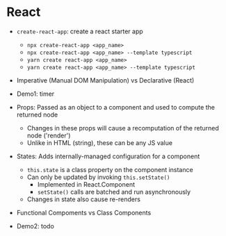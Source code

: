 # React
- `create-react-app`: create a react starter app
  - `npx create-react-app <app_name>`
  - `npx create-react-app <app_name> --template typescript`
  - `yarn create react-app <app_name>`
  - `yarn create react-app <app_name> --template typescript`
- Imperative (Manual DOM Manipulation) vs Declarative (React)

- Demo1: timer
- Props: Passed as an object to a component and used to compute the returned node
    - Changes in these props will cause a recomputation of the returned node ('render')
    - Unlike in HTML (string), these can be any JS value
- States: Adds internally-managed configuration for a component
    - `this.state` is a class property on the component instance
    - Can only be updated by invoking `this.setState()` 
      - Implemented in React.Component
      - `setState()` calls are batched and run asynchronously
    - Changes in state also cause re-renders

- Functional Compoments vs Class Components

- Demo2: todo
